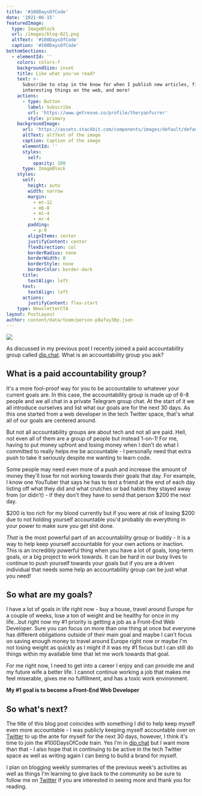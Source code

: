 ```yaml
---
title: '#100DaysOfCode'
date: '2021-06-15'
featuredImage:
  type: ImageBlock
  url: /images/blog-021.png
  altText: '#100DaysOfCode'
  caption: '#100DaysOfCode'
bottomSections:
  - elementId: ''
    colors: colors-f
    backgroundSize: inset
    title: Like what you've read?
    text: >-
      Subscribe to stay in the know for when I publish new articles, find
      interesting things on the web, and more!
    actions:
      - type: Button
        label: Subscribe
        url: 'https://www.getrevue.co/profile/theryanfurrer'
        style: primary
    backgroundImage:
      url: 'https://assets.stackbit.com/components/images/default/default-image.png'
      altText: altText of the image
      caption: Caption of the image
      elementId: ''
      styles:
        self:
          opacity: 100
      type: ImageBlock
    styles:
      self:
        height: auto
        width: narrow
        margin:
          - mt-12
          - mb-8
          - ml-4
          - mr-4
        padding:
          - p-9
        alignItems: center
        justifyContent: center
        flexDirection: col
        borderRadius: none
        borderWidth: 0
        borderStyle: none
        borderColor: border-dark
      title:
        textAlign: left
      text:
        textAlign: left
      actions:
        justifyContent: flex-start
    type: NewsletterCTA
layout: PostLayout
author: content/data/team/person-p8afuy38p.json
---
```

![](/images/blog-021.png)

As discussed in my previous post I recently joined a paid accountability group called [dip.chat](http://dip.chat/). What is an accountability group you ask?

## What is a paid accountability group?

It's a more fool-proof way for you to be accountable to whatever your current goals are. In this case, the accountability group is made up of 6-8 people and we all chat in a private Telegram group chat. At the start of it we all introduce ourselves and list what our goals are for the next 30 days. As this one started from a web developer in the tech Twitter space, that's what all of our goals are centered around.

But not all accountability groups are about tech and not all are paid. Hell, not even all of them are a group of people but instead 1-on-1! For me, having to put money upfront and losing money when I don't do what I committed to really helps me be accountable - I personally need that extra push to take it seriously despite me wanting to learn code.

Some people may need even more of a push and increase the amount of money they'll lose for not working towards their goals that day. For example, I know one YouTuber that says he has to text a friend at the end of each day listing off what they did and what crutches or bad habits they stayed away from (or didn't) - if they don't they have to send that person $200 the next day.

$200 is too rich for my blood currently but if you were at risk of losing $200 due to not holding yourself accountable you'd probably do everything in your power to make sure you get shit done.

*That* is the most powerful part of an accountability group or buddy - it is a way to help keep yourself accountable for your own actions or inaction. This is an incredibly powerful thing when you have a lot of goals, long-term goals, or a big project to work towards. It can be hard in our busy lives to continue to push yourself towards your goals but if you are a driven individual that needs some help an accountability group can be just what you need!

## So what are my goals?

I have a lot of goals in life right now - buy a house, travel around Europe for a couple of weeks, lose a ton of weight and be healthy for once in my life...but right now my #1 priority is getting a job as a Front-End Web Developer. Sure you can focus on more than one thing at once but everyone has different obligations outside of their main goal and maybe I can't focus on saving enough money to travel around Europe right now or maybe I'm not losing weight as quickly as I might if it was my #1 focus but I can still do things within my available time that let me work towards that goal.

For me right now, I need to get into a career I enjoy and can provide me and my future wife a better life. I cannot continue working a job that makes me feel miserable, gives me no fulfillment, and has a toxic work environment.

**My #1 goal is to become a Front-End Web Developer**

## So what's next?

The title of this blog post coincides with something I did to help keep myself even more accountable - I was publicly keeping myself accountable over on [Twitter](https://twitter.com/TheRyanFurrer/status/1404629337094119430?s=20) to up the ante for myself for the next 30 days, however, I think it's time to join the #100DaysOfCode train. Yes I'm in [dip.chat](http://dip.chat/) but I want more than that - I also hope that in continuing to be active in the tech Twitter space as well as writing again I can being to build a brand for myself.

I plan on blogging weekly summaries of the previous week's activities as well as things I'm learning to give back to the community so be sure to follow me on [Twitter](https://twitter.com/TheRyanFurrer) if you are interested in seeing more and thank you for reading.
